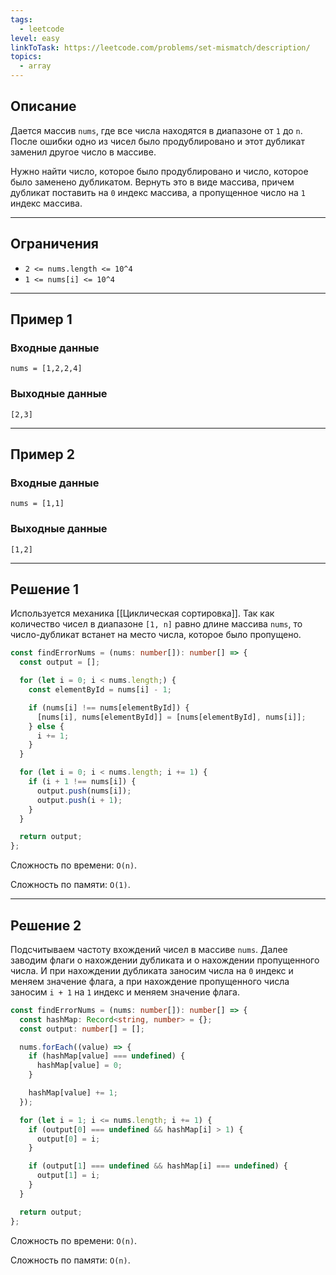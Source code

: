 ```yaml
---
tags:
  - leetcode
level: easy
linkToTask: https://leetcode.com/problems/set-mismatch/description/
topics:
  - array
---
```

## Описание

Дается массив `nums`, где все числа находятся в диапазоне от `1` до `n`. После ошибки одно из чисел было продублировано и этот дубликат заменил другое число в массиве.

Нужно найти число, которое было продублировано и число, которое было заменено дубликатом. Вернуть это в виде массива, причем дубликат поставить на `0` индекс массива, а пропущенное число на `1` индекс массива.

---
## Ограничения

- `2 <= nums.length <= 10^4`
- `1 <= nums[i] <= 10^4`

---
## Пример 1

### Входные данные

```
nums = [1,2,2,4]
```
### Выходные данные

```
[2,3]
```

---
## Пример 2

### Входные данные

```
nums = [1,1]
```
### Выходные данные

```
[1,2]
```

---
## Решение 1

Используется механика [[Циклическая сортировка]]. Так как количество чисел в диапазоне `[1, n]` равно длине массива `nums`, то число-дубликат встанет на место числа, которое было пропущено.

```typescript
const findErrorNums = (nums: number[]): number[] => {
  const output = [];

  for (let i = 0; i < nums.length;) {
    const elementById = nums[i] - 1;

    if (nums[i] !== nums[elementById]) {
      [nums[i], nums[elementById]] = [nums[elementById], nums[i]];
    } else {
      i += 1;
    }
  }

  for (let i = 0; i < nums.length; i += 1) {
    if (i + 1 !== nums[i]) {
      output.push(nums[i]);
      output.push(i + 1);
    }
  }

  return output;
};
```

Сложность по времени: `O(n)`.

Сложность по памяти: `O(1)`.

---
## Решение 2

Подсчитываем частоту вхождений чисел в массиве `nums`. Далее заводим флаги о нахождении дубликата и о нахождении пропущенного числа. И при нахождении дубликата заносим числа на `0` индекс и меняем значение флага, а при нахождение пропущенного числа заносим `i + 1` на `1` индекс и меняем значение флага.

```typescript
const findErrorNums = (nums: number[]): number[] => {
  const hashMap: Record<string, number> = {};
  const output: number[] = [];

  nums.forEach((value) => {
    if (hashMap[value] === undefined) {
      hashMap[value] = 0;
    }

    hashMap[value] += 1;
  });

  for (let i = 1; i <= nums.length; i += 1) {
    if (output[0] === undefined && hashMap[i] > 1) {
      output[0] = i;
    }

    if (output[1] === undefined && hashMap[i] === undefined) {
      output[1] = i;
    }
  }

  return output;
};
```

Сложность по времени: `O(n)`.

Сложность по памяти: `O(n)`.